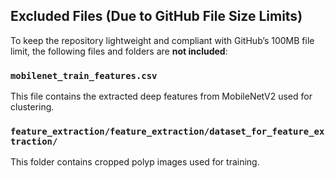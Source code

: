 ##  Excluded Files (Due to GitHub File Size Limits)

To keep the repository lightweight and compliant with GitHub’s 100MB file limit, the following files and folders are **not included**:

### `mobilenet_train_features.csv`
This file contains the extracted deep features from MobileNetV2 used for clustering.  

### `feature_extraction/feature_extraction/dataset_for_feature_extraction/`
This folder contains cropped polyp images used for training.  
